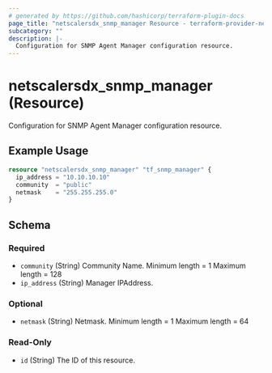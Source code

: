 ```yaml
---
# generated by https://github.com/hashicorp/terraform-plugin-docs
page_title: "netscalersdx_snmp_manager Resource - terraform-provider-netscalersdx"
subcategory: ""
description: |-
  Configuration for SNMP Agent Manager configuration resource.
---
```


# netscalersdx_snmp_manager (Resource)

Configuration for SNMP Agent Manager configuration resource.

## Example Usage

```terraform
resource "netscalersdx_snmp_manager" "tf_snmp_manager" {
  ip_address = "10.10.10.10"
  community  = "public"
  netmask    = "255.255.255.0"
}
```

<!-- schema generated by tfplugindocs -->
## Schema

### Required

- `community` (String) Community Name. Minimum length =  1 Maximum length =  128
- `ip_address` (String) Manager IPAddress.

### Optional

- `netmask` (String) Netmask. Minimum length =  1 Maximum length =  64

### Read-Only

- `id` (String) The ID of this resource.

